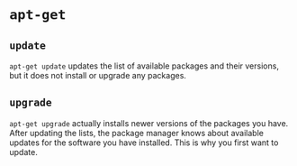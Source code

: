 # `apt-get`

## `update`
`apt-get update` updates the list of available packages and their versions, but
it does not install or upgrade any packages.

## `upgrade`
`apt-get upgrade` actually installs newer versions of the packages you have.
After updating the lists, the package manager knows about available updates for
the software you have installed. This is why you first want to update.
